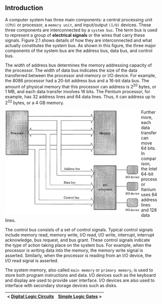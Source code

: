 ## Introduction

A computer system has three main components: a central processing unit `(CPU)` or processor, a `memory unit`, and input/output `(I/O)` devices. These three components are interconnected by a `system bus`. The term bus is used to represent a group of **electrical signals** or the wires that carry these signals. Figure 2.1 shows details of how they are interconnected and what actually constitutes the system bus. As shown in this figure, the three major components of the system bus are the address bus, data bus, and control bus.

The width of address bus determines the memory addressing capacity of the processor. The width of data bus indicates the size of the data transferred between the processor and memory or I/O device. For example, the 8086 processor had a 20-bit address bus and a 16-bit data bus. The amount of physical memory that this processor can address is 2<sup>20</sup> bytes, or 1 MB, and each data transfer involves 16 bits. The Pentium processor, for example, has 32 address lines and 64 data lines. Thus, it can address up to 2<sup>32</sup> bytes, or a 4 GB memory.

<img align="left" src="https://github.com/romuro-pauliv/Introduction-to-Assembly/blob/main/Part%20II%20-%20Computer%20Organization/static/Simplified%20block%20diagram%20of%20a%20computer%20system.png?raw=true" alt="drawing" width="450"/>

Furthermore, each data transfer can move 64 bits. In comparison, the Intel 64-bit processor Itanium uses 64 address lines and 128 data lines.

The control bus consists of a set of control signals. Typical control signals include memory read, memory write, I/O read, I/O write, interrupt, interrupt acknowledge, bus request, and bus grant. These control signals indicate the type of action taking place on the system bus. For example, when the processor is writing data into the memory, the memory write signal is asserted. Similarly, when the processor is reading from an I/O device, the I/O read signal is asserted.

The system memory, also called `main memory` or `primary memory`, is used to store both program instructions and data. I/O devices such as the keyboard and display are used to provide user interface. I/O devices are also used to interface with secondary storage devices such as disks.

| < [Digital Logic Circuits](https://github.com/romuro-pauliv/Introduction-to-Assembly/blob/main/Part%20II%20-%20Computer%20Organization/a1%20-%20Digital%20Logic%20Circuits.md) | [Simple Logic Gates]() > |
| -|-|

